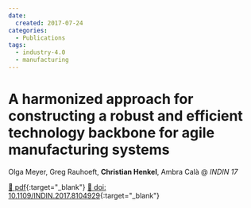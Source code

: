 ```yaml
---
date:
  created: 2017-07-24
categories:
  - Publications
tags:
  - industry-4.0
  - manufacturing
---
```


# A harmonized approach for constructing a robust and efficient technology backbone for agile manufacturing systems

Olga Meyer, Greg Rauhoeft, __Christian Henkel__, Ambra Calà @ _INDIN 17_

[📄 pdf](https://www.horizon2020-perform.eu/files/documents/INDIN%C2%B417_A%20harmonized%20approach%20for%20constructing%20of%20robust%20and%20efficient%20technology%20backbone%20for%20a%20next%20generation%20of%20agile%20manufacturing%20systems.pdf){:target="_blank"} [🔗 doi: 10.1109/INDIN.2017.8104929](https://doi.org/10.1109/INDIN.2017.8104929){:target="_blank"}
